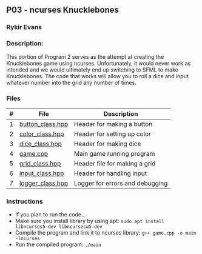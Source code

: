 ## P03 - ncurses Knucklebones
### Rykir Evans
### Description:

This portion of Program 2 serves as the attempt at creating the Knucklebones game using ncurses.
Unfortunately, it would never work as intended and we would ultimately end up switching to SFML to make Knucklebones.
The code that works will allow you to roll a dice and input whatever number into the grid any number of times. 

### Files

|   #   | File                                     | Description                       |
| :---: | ---------------------------------------- | --------------------------------- |
|   1   | [button_class.hpp](./button_class.hpp)   | Header for making a button        |
|   2   | [color_class.hpp](./color_class.hpp)     | Header for setting up color       |
|   3   | [dice_class.hpp](./dice_class.hpp)       | Header for making dice            |
|   4   | [game.cpp](./game.cpp)                   | Main game running program         |
|   5   | [grid_class.hpp](./grid_class.hpp)       | Header file for making a grid     | 
|   6   | [input_class.hpp](./input_class.hpp)     | Header for handling input         |
|   7   | [logger_class.hpp](./logger_class.hpp)   | Logger for errors and debugging   |

### Instructions

- If you plan to run the code...
- Make sure you install library by using apt: `sudo apt install libncurses5-dev libncursesw5-dev`
- Compile the program and link it to ncurses library: `g++ game.cpp -o main -lncurses`
- Run the compiled program: `./main`
